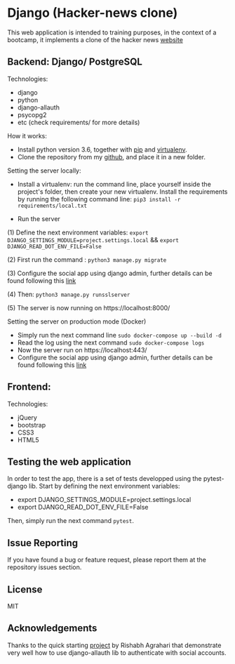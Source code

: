 # Django (Hacker-news clone)
This web application is intended to training purposes, in the context of a bootcamp, it implements a clone of the hacker news [website](https://news.ycombinator.com/)

## Backend: Django/ PostgreSQL

Technologies:
- django
- python
- django-allauth
- psycopg2
- etc (check requirements/ for more details)

How it works:

- Install python version 3.6, together with [pip](https://pip.pypa.io/en/stable/installing/) and [virtualenv](https://virtualenv.pypa.io/en/stable/installation/).
- Clone the repository from my [github](https://github.com/Mehdi6/bootcamp-hackernews), and place it in a new folder.

Setting the server locally:

- Install a virtualenv:
    run the command line, place yourself inside the project's folder, then create your new virtualenv.
    Install the requirements by running the following command line: `pip3 install -r requirements/local.txt`

- Run the server

(1) Define the next environment variables:
    `export DJANGO_SETTINGS_MODULE=project.settings.local` &&
    `export DJANGO_READ_DOT_ENV_FILE=False`

(2) First run the command : `python3 manage.py migrate`

(3) Configure the social app using django admin, further details can be found following this [link](https://medium.com/@jinkwon711/django-allauth-facebook-login-b536444cbc6b)

(4) Then: `python3 manage.py runsslserver`

(5) The server is now running on https://localhost:8000/

Setting the server on production mode (Docker)

- Simply run the next command line `sudo docker-compose up --build -d`
- Read the log using the next command `sudo docker-compose logs`
- Now the server run on https://localhost:443/
- Configure the social app using django admin, further details can be found following this [link](https://medium.com/@jinkwon711/django-allauth-facebook-login-b536444cbc6b)

## Frontend:

Technologies:

- jQuery
- bootstrap
- CSS3
- HTML5

## Testing the web application

In order to test the app, there is a set of tests developped using the pytest-django lib.
Start by defining the next environment variables:
- export DJANGO_SETTINGS_MODULE=project.settings.local
- export DJANGO_READ_DOT_ENV_FILE=False

Then, simply run the next command `pytest`.

## Issue Reporting

If you have found a bug or feature request, please report them at the repository issues section.

## License

MIT

## Acknowledgements

Thanks to the quick starting [project](https://github.com/pyaf/allauthproject) by Rishabh Agrahari that demonstrate very well how to use django-allauth lib to authenticate with social accounts.